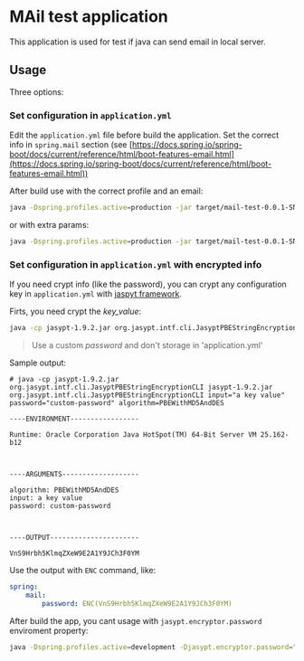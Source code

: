 # MAil test application

This application is used for test if java can send email in local server.

## Usage

Three options:

### Set configuration in `application.yml`

Edit the `application.yml` file before build the application. Set the correct info in `spring.mail` section (see [https://docs.spring.io/spring-boot/docs/current/reference/html/boot-features-email.html](https://docs.spring.io/spring-boot/docs/current/reference/html/boot-features-email.html))

After build use with the correct profile and an email:

```bash
java -Dspring.profiles.active=production -jar target/mail-test-0.0.1-SNAPSHOT.jar "email@email.com"
```

or with extra params:

```bash
java -Dspring.profiles.active=production -jar target/mail-test-0.0.1-SNAPSHOT.jar "email@email.com" "subject" "message"
```

### Set configuration in `application.yml` with encrypted info

If you need crypt info (like the password), you can crypt any configuration key in `application.yml` with [jaspyt framework](http://www.jasypt.org).

Firts, you need crypt the _key_value_:

```bash
java -cp jasypt-1.9.2.jar org.jasypt.intf.cli.JasyptPBEStringEncryptionCLI input="KEY_VALUE" password="custom-password" algorithm=PBEWithMD5AndDES
```

> Use a custom _password_ and don't storage in 'application.yml'

Sample output:

```console
# java -cp jasypt-1.9.2.jar org.jasypt.intf.cli.JasyptPBEStringEncryptionCLI jasypt-1.9.2.jar org.jasypt.intf.cli.JasyptPBEStringEncryptionCLI input="a key value" password="custom-password" algorithm=PBEWithMD5AndDES

----ENVIRONMENT-----------------

Runtime: Oracle Corporation Java HotSpot(TM) 64-Bit Server VM 25.162-b12



----ARGUMENTS-------------------

algorithm: PBEWithMD5AndDES
input: a key value
password: custom-password



----OUTPUT----------------------

VnS9Hrbh5KlmqZXeW9E2A1Y9JCh3F0YM

```

Use the output with `ENC` command, like:

```yaml
spring:
    mail:
        password: ENC(VnS9Hrbh5KlmqZXeW9E2A1Y9JCh3F0YM)
```

After build the app, you cant usage with `jasypt.encryptor.password` enviroment property:

```bash
java -Dspring.profiles.active=development -Djasypt.encryptor.password="custom-password"  -jar target/mail-test-0.0.1-SNAPSHOT.jar "email@email.com"
```
